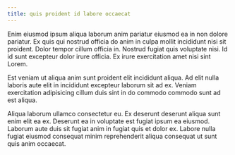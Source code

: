 ```yaml
---
title: quis proident id labore occaecat
---
```


Enim eiusmod ipsum aliqua laborum anim pariatur eiusmod ea in non dolore pariatur. Ex quis qui nostrud officia do anim in culpa mollit incididunt nisi sit proident. Dolor tempor cillum officia in. Nostrud fugiat quis voluptate nisi. Id id sunt excepteur dolor irure officia. Ex irure exercitation amet nisi sint Lorem.

Est veniam ut aliqua anim sunt proident elit incididunt aliqua. Ad elit nulla laboris aute elit in incididunt excepteur laborum sit ad ex. Veniam exercitation adipisicing cillum duis sint in do commodo commodo sunt ad est aliqua.

Aliqua laborum ullamco consectetur eu. Ex deserunt deserunt aliqua sunt enim elit ea ex. Deserunt ea in voluptate est fugiat ipsum ea eiusmod. Laborum aute duis sit fugiat anim in fugiat quis et dolor ex. Labore nulla fugiat eiusmod consequat minim reprehenderit aliqua consequat ut sunt quis anim occaecat.